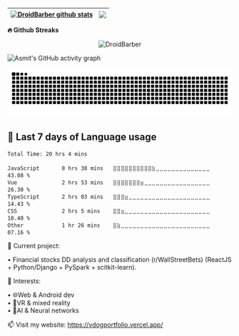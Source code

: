 | <a href="https://github.com/anuraghazra/github-readme-stats"><img align="center" src="https://github-readme-stats.vercel.app/api?username=DroidBarber&show_icons=true&include_all_commits=true&theme=github_dark&hide_border=true" alt="DroidBarber github stats" /></a> | <a href="https://github.com/anuraghazra/github-readme-stats"><img align="center" src="https://github-readme-stats.vercel.app/api/top-langs/?username=DroidBarber&layout=compact&theme=github_dark&hide_border=true" /></a> |
| ------------- | ------------- |


<b>🔥 Github Streaks</b>
<p align="center"><img src="https://github-readme-streak-stats.herokuapp.com/?user=DroidBarber&theme=black-ice&hide_border=true&stroke=0000&background=0D1117&ring=e05397&fire=e05397&currStreakLabel=e05397&bg_color=30,e96443,904e95&title_color=fff&text_color=fff" alt="DroidBarber" /></p>

![Asmit's GitHub activity graph](https://activity-graph.herokuapp.com/graph?username=DroidBarber&hide_border=true&theme=redical)

  <!--   grid-snake -->
  ![](https://github.com/BEPb/BEPb/blob/output/github-contribution-grid-snake.svg)
  
## :abacus: Last 7 days of Language usage

<!--START_SECTION:waka-->

```text
Total Time: 20 hrs 4 mins

JavaScript       8 hrs 38 mins   ⣿⣿⣿⣿⣿⣿⣿⣿⣿⣿⣷⣀⣀⣀⣀⣀⣀⣀⣀⣀⣀⣀⣀⣀⣀   43.08 %
Vue              2 hrs 53 mins   ⣿⣿⣿⣿⣿⣿⣿⣶⣀⣀⣀⣀⣀⣀⣀⣀⣀⣀⣀⣀⣀⣀⣀⣀⣀   26.30 %
TypeScript       2 hrs 03 mins   ⣿⣿⣿⣶⣀⣀⣀⣀⣀⣀⣀⣀⣀⣀⣀⣀⣀⣀⣀⣀⣀⣀⣀⣀⣀   14.43 %
CSS              2 hrs 5 mins    ⣿⣿⣶⣀⣀⣀⣀⣀⣀⣀⣀⣀⣀⣀⣀⣀⣀⣀⣀⣀⣀⣀⣀⣀⣀   10.40 %
Other            1 hr 26 mins    ⣿⣷⣀⣀⣀⣀⣀⣀⣀⣀⣀⣀⣀⣀⣀⣀⣀⣀⣀⣀⣀⣀⣀⣀⣀   07.16 %
```

<!--END_SECTION:waka-->


🔭 Current project:

 • Financial stocks DD analysis and classification (r/WallStreetBets) (ReactJS + Python/Django + PySpark + scitkit-learn).
 
 🌱 Interests:
 
 • 🌐Web & Android dev <br>
 • 🥽VR & mixed reality <br>
 • 🧠AI & Neural networks <br>
 
 📫 Visit my website: https://vdogportfolio.vercel.app/
 
 

<!--
**DroidBarber/DroidBarber** is a ✨ _special_ ✨ repository because its `README.md` (this file) appears on your GitHub profile.

Here are some ideas to get you started:

- 🔭 I’m currently working on ...
- 🌱 I’m currently learning ...
- 👯 I’m looking to collaborate on ...
- 🤔 I’m looking for help with ...
- 💬 Ask me about ...
- 📫 How to reach me: ...
- 😄 Pronouns: ...
- ⚡ Fun fact: ...
-->
